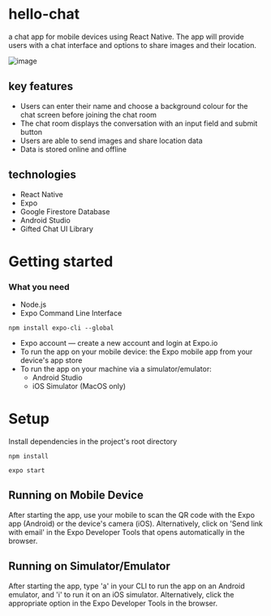 # hello-chat
a chat app for mobile devices using React Native. The app will
provide users with a chat interface and options to share images and their
location.

![image](https://user-images.githubusercontent.com/78163718/120374592-08d9f580-c31a-11eb-852d-21140765a8e5.png)



## key features
* Users can enter their name and choose a background colour for the chat screen before joining the chat room
* The chat room displays the conversation with an input field and submit button
* Users are able to send images and share location data
* Data is stored online and offline

## technologies
* React Native
* Expo
* Google Firestore Database
* Android Studio
* Gifted Chat UI Library

# Getting started

### What you need
* Node.js
* Expo Command Line Interface
```
npm install expo-cli --global
```

* Expo account — create a new account and login at Expo.io
* To run the app on your mobile device: the Expo mobile app from your device's app store
* To run the app on your machine via a simulator/emulator:
    - Android Studio
    - iOS Simulator (MacOS only)

# Setup
Install dependencies in the project's root directory
```
npm install
```
```
expo start
```

## Running on Mobile Device
After starting the app, use your mobile to scan the QR code with the Expo app (Android) or the device's camera (iOS). Alternatively, click on 'Send link with email' in the Expo Developer Tools that opens automatically in the browser.

## Running on Simulator/Emulator
After starting the app, type 'a' in your CLI to run the app on an Android emulator, and 'i' to run it on an iOS simulator. Alternatively, click the appropriate option in the Expo Developer Tools in the browser.



